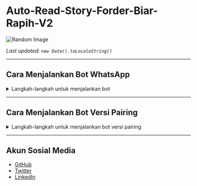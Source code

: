 # Auto-Read-Story-Forder-Biar-Rapih-V2

![Random Image](https://source.unsplash.com/random/800x600)

_Last updated: `new Date().toLocaleString()`_

---

## Cara Menjalankan Bot WhatsApp

<details>
  <summary>Langkah-langkah untuk menjalankan bot</summary>
  
  1. Clone repositori ini:
     ```bash
     git clone https://github.com/username/Auto-Read-Story-Forder-Biar-Rapih-V2.git
     ```
  2. Masuk ke direktori proyek:
     ```bash
     cd Auto-Read-Story-Forder-Biar-Rapih-V2
     ```
  3. Install dependencies:
     ```bash
     npm install
     ```
  4. Konfigurasi bot dengan mengedit file `config.js` di direktori `Pengaturan`.
  5. Jalankan bot:
     ```bash
     npm start
     ```
  6. Scan kode QR menggunakan aplikasi WhatsApp Anda.

</details>

---

## Cara Menjalankan Bot Versi Pairing

<details>
  <summary>Langkah-langkah untuk menjalankan bot versi pairing</summary>
  
  1. Clone repositori ini:
     ```bash
     git clone https://github.com/username/Auto-Read-Story-Forder-Biar-Rapih-V2.git
     ```
  2. Masuk ke direktori proyek:
     ```bash
     cd Auto-Read-Story-Forder-Biar-Rapih-V2
     ```
  3. Install dependencies:
     ```bash
     npm install
     ```
  4. Konfigurasi bot dengan mengedit file `config.js` di direktori `Pengaturan`.
  5. Jalankan bot:
     ```bash
     npm run pairing
     ```
  6. Scan kode QR menggunakan aplikasi WhatsApp Anda.

</details>

---

## Akun Sosial Media

- [GitHub](https://github.com/username)
- [Twitter](https://twitter.com/username)
- [LinkedIn](https://linkedin.com/in/username)
